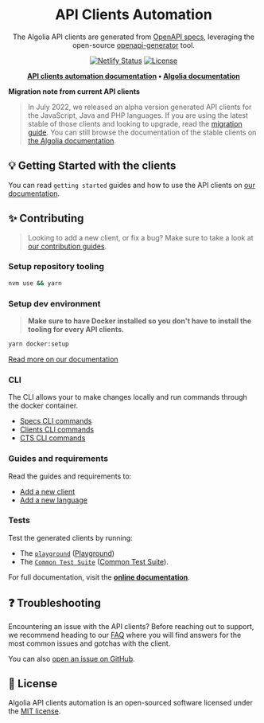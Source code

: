 <div align="center">

# API Clients Automation

The Algolia API clients are generated from [OpenAPI specs](https://swagger.io/specification/), leveraging the open-source [openapi-generator](https://openapi-generator.tech/) tool.

[![Netlify Status](https://api.netlify.com/api/v1/badges/09af048d-a19a-44db-9312-84172b73599e/deploy-status?branch=main)](https://app.netlify.com/sites/api-clients-automation/deploys) [![License](https://img.shields.io/badge/license-MIT-green.svg?style=flat-square)](./LICENSE)

<p align="center">
  <strong>
  <a href="https://api-clients-automation.netlify.app/">API clients automation documentation</a> •
  <a href="https://www.algolia.com/doc/">Algolia documentation</a>
  </strong>
</p>

</div>

**Migration note from current API clients**

> In July 2022, we released an alpha version generated API clients for the JavaScript, Java and PHP languages. If you are using the latest stable of those clients and looking to upgrade, read the [migration guide](https://api-clients-automation.netlify.app/docs/clients/migration-guides/). You can still browse the documentation of the stable clients on [the Algolia documentation](https://www.algolia.com/doc/).

## 💡 Getting Started with the clients

You can read `getting started` guides and how to use the API clients on [our documentation](https://api-clients-automation.netlify.app/docs/clients/installation).

## ✨ Contributing

> Looking to add a new client, or fix a bug? Make sure to take a look at [our contribution guides](https://api-clients-automation.netlify.app/docs/contributing/introduction).

### Setup repository tooling

```bash
nvm use && yarn
```

### Setup dev environment

> **Make sure to have Docker installed so you don't have to install the tooling for every API clients.**

```bash
yarn docker:setup
```

[Read more on our documentation](https://api-clients-automation.netlify.app/docs/contributing/setup-repository)

### CLI

The CLI allows your to make changes locally and run commands through the docker container.

- [Specs CLI commands](https://api-clients-automation.netlify.app/docs/contributing/CLI/specs-commands)
- [Clients CLI commands](https://api-clients-automation.netlify.app/docs/contributing/CLI/clients-commands)
- [CTS CLI commands](https://api-clients-automation.netlify.app/docs/contributing/CLI/cts-commands)

### Guides and requirements

Read the guides and requirements to:

- [Add a new client](https://api-clients-automation.netlify.app/docs/contributing/add-new-api-client)
- [Add a new language](https://api-clients-automation.netlify.app/docs/contributing/add-new-api-language)

### Tests

Test the generated clients by running:

- The [`playground`](./playground) ([Playground](https://api-clients-automation.netlify.app/docs/contributing/testing/playground.md))
- The [`Common Test Suite`](./tests/) ([Common Test Suite](https://api-clients-automation.netlify.app/docs/contributing/testing/common-test-suite.md)).

For full documentation, visit the **[online documentation](https://api-clients-automation.netlify.app/docs/contributing/introduction)**.

## ❓ Troubleshooting

Encountering an issue with the API clients? Before reaching out to support, we recommend heading to our [FAQ](https://www.algolia.com/doc/api-client/troubleshooting/faq/javascript/) where you will find answers for the most common issues and gotchas with the client.

You can also [open an issue on GitHub](https://github.com/algolia/api-clients-automation/issues/new/choose).

## 📄 License

Algolia API clients automation is an open-sourced software licensed under the [MIT license](LICENSE.md).

